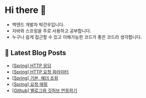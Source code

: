 # Hi there 👋

- 백엔드 개발자 박건우입니다.
- 자바와 스프링을 주로 사용하고 공부합니다.
- 누구나 쉽게 접근할 수 있고 이해가능한 코드가 좋은 코드라 생각합니다.

## 📕 Latest Blog Posts

<ul><li><a href='https://velog.io/@gwoprk/Spring-HTTP-%EC%9D%91%EB%8B%B5' target='_blank'>[Spring] HTTP 응답</a></li><li><a href='https://velog.io/@gwoprk/Spring-HTTP-%EC%9A%94%EC%B2%AD-%ED%8C%8C%EB%9D%BC%EB%AF%B8%ED%84%B0' target='_blank'>[Spring] HTTP 요청 파라미터</a></li><li><a href='https://velog.io/@gwoprk/Spring-%EA%B8%B0%EB%B3%B8-%ED%97%A4%EB%8D%94-%EC%A1%B0%ED%9A%8C' target='_blank'>[Spring] 기본, 헤더 조회</a></li><li><a href='https://velog.io/@gwoprk/Spring-%EC%9A%94%EC%B2%AD-%EB%A7%A4%ED%95%91' target='_blank'>[Spring] 요청 매핑</a></li><li><a href='https://velog.io/@gwoprk/Github-%EB%B2%A8%EB%A1%9C%EA%B7%B8%EC%99%80-%EA%B9%83%ED%97%88%EB%B8%8C-%EC%97%B0%EB%8F%99%ED%95%98%EA%B8%B0' target='_blank'>[Github] 벨로그와 깃허브 연동하기</a></li></ul>